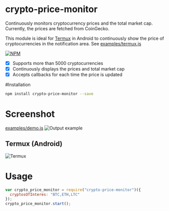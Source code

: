 # crypto-price-monitor

Continuously monitors cryptocurrency prices and the total market cap.
Currently, the prices are fetched from CoinGecko.

This module is ideal for [Termux](https://termux.com/) in Android to continuously
show the price of cryptocurrencies in the notification area.
See [examples/termux.js](examples/termux.js)

[![NPM](https://badge.fury.io/js/crypto-price-monitor.svg)](https://www.npmjs.com/package/crypto-price-monitor)

<!-- [![NPM Downloads][downloadst-image]][downloads-url] -->

[downloads-image]: https://img.shields.io/npm/dm/crypto-price-monitor.svg
[downloadst-image]: https://img.shields.io/npm/dt/crypto-price-monitor.svg
[downloads-url]: https://npmjs.org/package/crypto-price-monitor

- [x] Supports more than 5000 cryptocurrencies
- [x] Continuously displays the prices and total market cap
- [x] Accepts callbacks for each time the price is updated

#Installation

```bash
npm install crypto-price-monitor --save
```

# Screenshot

[examples/demo.js](examples/demo.js)
![Output example](https://raw.githubusercontent.com/ourarash/crypto-price-monitor/master/screenshot.gif)

## Termux (Android)

![Termux](https://raw.githubusercontent.com/ourarash/crypto-price-monitor/master/termux_screenshot.gif)

# Usage

```javascript
var crypto_price_monitor = require("crypto-price-monitor")({
  cryptosOfInteres: "BTC,ETH,LTC"
});
crypto_price_monitor.start();
```
